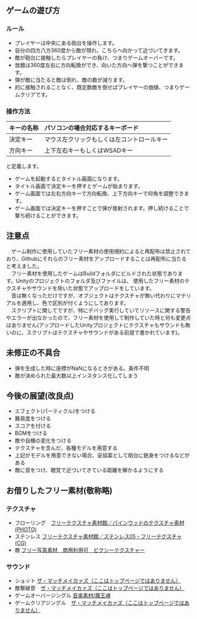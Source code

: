 ## ゲームの遊び方

### ルール

* プレイヤーは中央にある砲台を操作します。
* 自分の四方八方360度から敵が現れ、こちらへ向かって近づいてきます。
* 敵が砲台に接触したらプレイヤーの負け、つまりゲームオーバーです。
* 放題は360度左右に方向転換ができ、向いた方向へ弾を撃つことができます。
* 弾が敵に当たると敵は倒れ、敵の数が減ります。
* 的に接触されることなく、既定数敵を倒せばプレイヤーの価値、つまりゲームクリアです。

### 操作方法

|キーの名称|パソコンの場合対応するキーボード          |
|:---------|:-----------------------------------------|
|決定キー  |マウス左クリックもしくは左コントロールキー|
|方向キー  |上下左右キーもしくはWSADキー              |

と定義します。

 * ゲームを起動するとタイトル画面になります。
 * タイトル画面で決定キーを押すとゲームが始まります。
 * ゲーム画面では左右方向キーで方向転換、上下方向キーで仰角を調整できます。
 * ゲーム画面では決定キーを押すことで弾が発射されます。押し続けることで撃ち続けることができます。

## 注意点

　ゲーム制作に使用していたフリー素材の使用規約によると再配布は禁止されており、Githubにそれらのフリー素材をアップロードすることは再配布に当たると考えました。  
　フリー素材を使用したゲームはBuildフォルダにビルドされた状態であります。Unityのプロジェクトのフォルダ及びファイルは、
使用したフリー素材のテクスチャやサウンドを除いた状態でアップロードをしています。  
　音は無くなっただけですが、オブジェクトはテクスチャが無い代わりにマテリアルを適用し、色で区別が付くようにしてあります。  
　スクリプトに関してですが、特にデバッグ実行していてリソースに関する警告やエラーが出なかったので、フリー素材を使用して制作していた時と何も変更点はありません(アップロードしたUnityプロジェクトにテクスチャもサウンドも無いのに、スクリプトはテクスチャやサウンドがある前提で書かれています)。

## 未修正の不具合

* 弾を生成した時に座標がNaNになるときがある。条件不明
* 敵が決められた最大数以上インスタンス化してしまう

## 今後の展望(改良点)

* エフェクト(パーティクル)をつける
* 難易度をつける
* スコアを付ける
* BGMをつける
* 敵や自機の変化をつける
* テクスチャを含んだ、各種モデルを用意する
* 上記がモデルを用意できない場合、妥協案として砲台に銃身をつけるなどがある
* 敵に音をつけ、聴覚で近づいてきている距離を解かるようにする

## お借りしたフリー素材(敬称略)

### テクスチャ

* フローリング　[フリーテクスチャ素材館／パインウッドのテクスチャ素材(PHOTO)](http://free-texture.net/wood/pinewood.html)
* ステンレス [フリーテクスチャ素材館／ステンレス05・フリーテクスチャ(CG)](http://free-texture.net/stone-metal/stainless-steel-hairline05.html)
* 敵 [フリー写真素材　商用利用可　ピクシーテクスチャー](http://pixcytexture.web.fc2.com/texture/metal.html)

### サウンド

* ショット [ザ・マッチメイカァズ（ここはトップページではありません）](http://osabisi.sakura.ne.jp/m2/tm4/se_001.html)
* 敵撃破音　[ザ・マッチメイカァズ（ここはトップページではありません）](http://osabisi.sakura.ne.jp/m2/tm4/se_001.html)
* ゲームオーバージングル [音楽素材/魔王魂](http://maoudamashii.jokersounds.com/)
* ゲームクリアジングル　[ザ・マッチメイカァズ（ここはトップページではありません）](http://osabisi.sakura.ne.jp/m2/tm4/se_001.html)